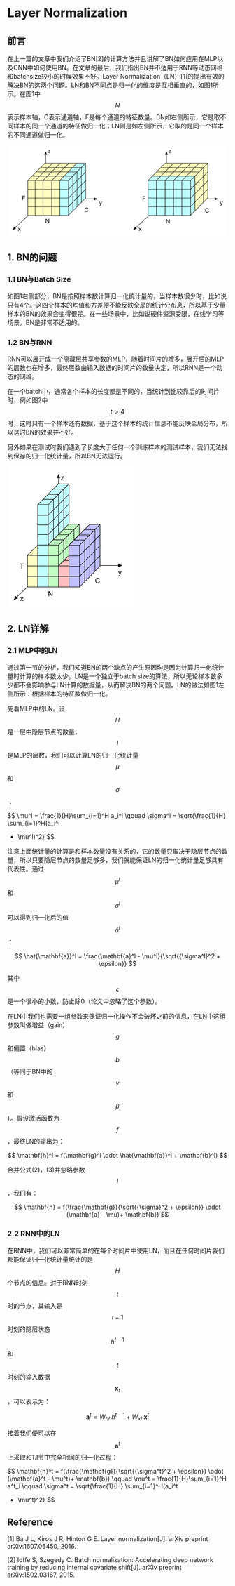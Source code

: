 # Layer Normalization

## 前言

在上一篇的文章中我们介绍了BN\[2\]的计算方法并且讲解了BN如何应用在MLP以及CNN中如何使用BN。在文章的最后，我们指出BN并不适用于RNN等动态网络和batchsize较小的时候效果不好。Layer Normalization（LN）\[1\]的提出有效的解决BN的这两个问题。LN和BN不同点是归一化的维度是互相垂直的，如图1所示。在图1中$$N$$表示样本轴，C表示通道轴，F是每个通道的特征数量。BN如右侧所示，它是取不同样本的同一个通道的特征做归一化；LN则是如左侧所示，它取的是同一个样本的不同通道做归一化。

![](/assets/LN_1.png)

## 1. BN的问题

### 1.1 BN与Batch Size

如图1右侧部分，BN是按照样本数计算归一化统计量的，当样本数很少时，比如说只有4个。这四个样本的均值和方差便不能反映全局的统计分布息，所以基于少量样本的BN的效果会变得很差。在一些场景中，比如说硬件资源受限，在线学习等场景，BN是非常不适用的。

### 1.2 BN与RNN

RNN可以展开成一个隐藏层共享参数的MLP，随着时间片的增多，展开后的MLP的层数也在增多，最终层数由输入数据的时间片的数量决定，所以RNN是一个动态的网络。

在一个batch中，通常各个样本的长度都是不同的，当统计到比较靠后的时间片时，例如图2中$$t>4$$时，这时只有一个样本还有数据，基于这个样本的统计信息不能反映全局分布，所以这时BN的效果并不好。

另外如果在测试时我们遇到了长度大于任何一个训练样本的测试样本，我们无法找到保存的归一化统计量，所以BN无法运行。

![](/assets/LN_2.png)

## 2. LN详解

### 2.1 MLP中的LN

通过第一节的分析，我们知道BN的两个缺点的产生原因均是因为计算归一化统计量时计算的样本数太少。LN是一个独立于batch size的算法，所以无论样本数多少都不会影响参与LN计算的数据量，从而解决BN的两个问题。LN的做法如图1左侧所示：根据样本的特征数做归一化。

先看MLP中的LN。设$$H$$是一层中隐层节点的数量，$$l$$是MLP的层数，我们可以计算LN的归一化统计量$$\mu$$和$$\sigma$$：

$$
\mu^l = \frac{1}{H}\sum_{i=1}^H a_i^l
\qquad
\sigma^l = \sqrt{\frac{1}{H} \sum_{i=1}^H(a_i^l
 - \mu^l)^2}
$$

注意上面统计量的计算是和样本数量没有关系的，它的数量只取决于隐层节点的数量，所以只要隐层节点的数量足够多，我们就能保证LN的归一化统计量足够具有代表性。通过$$\mu^l$$和$$\sigma^l$$可以得到归一化后的值$$\hat{a}^l$$：

$$
\hat{\mathbf{a}}^l = \frac{\mathbf{a}^l - \mu^l}{\sqrt{{\sigma^l}^2 + \epsilon}}
$$

其中$$\epsilon$$是一个很小的小数，防止除0（论文中忽略了这个参数）。

在LN中我们也需要一组参数来保证归一化操作不会破坏之前的信息，在LN中这组参数叫做增益（gain）$$g$$和偏置（bias）$$b$$（等同于BN中的$$\gamma$$和$$\beta$$）。假设激活函数为$$f$$，最终LN的输出为：

$$
\mathbf{h}^l = f(\mathbf{g}^l \odot \hat{\mathbf{a}}^l + \mathbf{b}^l)
$$

合并公式(2)，(3)并忽略参数$$l$$，我们有：

$$
\mathbf{h} = f(\frac{\mathbf{g}}{\sqrt{{\sigma}^2 + \epsilon}} \odot (\mathbf{a} - \mu)+ \mathbf{b})
$$

### 2.2 RNN中的LN

在RNN中，我们可以非常简单的在每个时间片中使用LN，而且在任何时间片我们都能保证归一化统计量统计的是$$H$$个节点的信息。对于RNN时刻$$t$$时的节点，其输入是$$t-1$$时刻的隐层状态$$h^{t-1}$$和$$t$$时刻的输入数据$$\mathbf{x}_t$$，可以表示为：

$$
\mathbf{a}^t = W_{hh}h^{t-1} + W_{xh}\mathbf{x}^t
$$

接着我们便可以在$$\mathbf{a}^t$$上采取和1.1节中完全相同的归一化过程：

$$
\mathbf{h}^t = f(\frac{\mathbf{g}}{\sqrt{{\sigma^t}^2 + \epsilon}} \odot (\mathbf{a}^t - \mu^t)+ \mathbf{b})
\qquad
\mu^t = \frac{1}{H}\sum_{i=1}^H a^t_i
\qquad
\sigma^t = \sqrt{\frac{1}{H} \sum_{i=1}^H(a_i^t
 - \mu^t)^2}
$$
## Reference

\[1\] Ba J L, Kiros J R, Hinton G E. Layer normalization\[J\]. arXiv preprint arXiv:1607.06450, 2016.

\[2\] Ioffe S, Szegedy C. Batch normalization: Accelerating deep network training by reducing internal covariate shift\[J\]. arXiv preprint arXiv:1502.03167, 2015.

